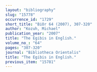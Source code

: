 ```yaml
---
layout: "bibliography"
slug: "15778"
occurrence_id: "1729"
short_title: "BiOr 64 (2007), 307-320"
author: "Kozuh, Michael"
publication_year: "2007"
title: "The Egibis in English."
volume_no_: "64"
pages: "307-320"
journal: "Bibliotheca Orientalis"
title: "The Egibis in English."
previous_item: "15781"
---
```

